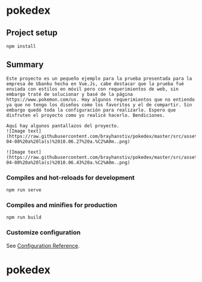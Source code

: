 # pokedex

## Project setup
```
npm install
```

## Summary
```
Este proyecto es un pequeño ejemplo para la prueba presentada para la empresa de Ubanku hecha en Vue.Js, cabe destacar que la prueba fué enviada con estilos en móvil pero con requerimientos de web, sin embargo traté de solucionar y basé de la página https://www.pokemon.com/us. Hay algunos requerimientos que no entiendo ya que no tengo los diseños como los favoritos y el de compartir. Sin embargo quedó toda la configuración para realizarlo. Espero que disfruten el proyecto como yo realicé hacerlo. Bendiciones.

Aquí hay algunos pantallazos del proyecto.
![Image text](https://raw.githubusercontent.com/brayhanstiv/pokedex/master/src/assets/img/Captura%20de%20Pantalla%202022-04-08%20a%20la(s)%2010.06.27%20a.%C2%A0m..png)

![Image text](https://raw.githubusercontent.com/brayhanstiv/pokedex/master/src/assets/img/Captura%20de%20Pantalla%202022-04-08%20a%20la(s)%2010.06.43%20a.%C2%A0m..png)
```

### Compiles and hot-reloads for development
```
npm run serve
```

### Compiles and minifies for production
```
npm run build
```

### Customize configuration
See [Configuration Reference](https://cli.vuejs.org/config/).
# pokedex

